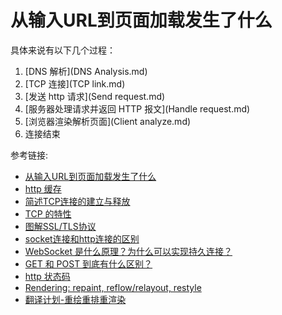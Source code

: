 # 从输入URL到页面加载发生了什么

具体来说有以下几个过程：

1. [DNS 解析](DNS Analysis.md)
2. [TCP 连接](TCP link.md)
3. [发送 http 请求](Send request.md)
4. [服务器处理请求并返回 HTTP 报文](Handle request.md)
5. [浏览器渲染解析页面](Client analyze.md)
6. 连接结束


参考链接:
- [从输入URL到页面加载发生了什么](https://segmentfault.com/a/1190000006879700)
- [http 缓存](https://developer.mozilla.org/zh-CN/docs/Web/HTTP/Caching_FAQ)
- [简述TCP连接的建立与释放](https://zhuanlan.zhihu.com/p/24860403)
- [TCP 的特性](https://hit-alibaba.github.io/interview/basic/network/TCP.html)
- [图解SSL/TLS协议](http://www.ruanyifeng.com/blog/2014/09/illustration-ssl.html)
- [socket连接和http连接的区别](https://blog.csdn.net/wwd0501/article/details/52412396)
- [WebSocket 是什么原理？为什么可以实现持久连接？](https://www.zhihu.com/question/20215561)
- [GET 和 POST 到底有什么区别？](https://www.zhihu.com/question/28586791)
- [http 状态码](https://developer.mozilla.org/zh-CN/docs/Web/HTTP/Status)
- [Rendering: repaint, reflow/relayout, restyle](https://www.phpied.com/rendering-repaint-reflowrelayout-restyle/)
- [翻译计划-重绘重排重渲染](https://xdlrt.github.io/2016/11/05/2016-11-05/)
